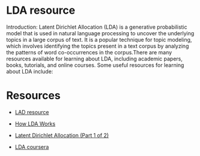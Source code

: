 # LDA resource

Introduction:
      Latent Dirichlet Allocation (LDA) is a generative probabilistic model that is used in natural language processing to uncover the underlying topics in a large corpus of text. It is a popular technique for topic modeling, which involves identifying the topics present in a text corpus by analyzing the patterns of word co-occurrences in the corpus.There are many resources available for learning about LDA, including academic papers, books, tutorials, and online courses. Some useful resources for learning about LDA include:

# Resources
- [LAD resource](https://en.wikipedia.org/wiki/Latent_Dirichlet_allocation)
- [How LDA Works](https://docs.aws.amazon.com/sagemaker/latest/dg/lda-how-it-works.html)

- [Latent Dirichlet Allocation (Part 1 of 2)
](https://youtu.be/T05t-SqKArY)
- [LDA coursera](https://www.coursera.org/lecture/text-mining/3-9-latent-dirichlet-allocation-lda-part-1-deiXc)